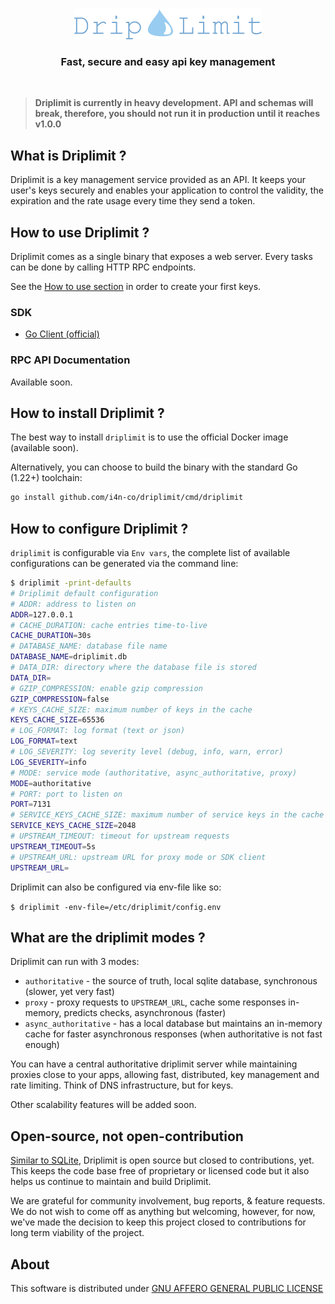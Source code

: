 <br>
<p align="center">
    <img src="./docs/medias/logo.png" alt="Driplimit Icon">
    <h3 align="center">Fast, secure and easy api key management</h3>
</p>

<br>

> **Driplimit is currently in heavy development. API and schemas will break, therefore, you should not run it in production until it reaches v1.0.0**

## What is Driplimit ?

Driplimit is a key management service provided as an API. It keeps your user's keys securely and enables your application to control the validity, the expiration and the rate usage every time they send a token. 

## How to use Driplimit ?

Driplimit comes as a single binary that exposes a web server. Every tasks can be done by calling HTTP RPC endpoints.

See the [How to use section](./docs/how-to-use.md) in order to create your first keys.

### SDK

* [Go Client (official)](https://github.com/i4n-co/driplimit/tree/main/pkg/client)

### RPC API Documentation

Available soon.

## How to install Driplimit ?

The best way to install `driplimit` is to use the official Docker image (available soon).

Alternatively, you can choose to build the binary with the standard Go (1.22+) toolchain:

```bash
go install github.com/i4n-co/driplimit/cmd/driplimit
```

## How to configure Driplimit ?

`driplimit` is configurable via `Env vars`, the complete list of available configurations can be generated via the command line:

```bash
$ driplimit -print-defaults
# Driplimit default configuration
# ADDR: address to listen on
ADDR=127.0.0.1
# CACHE_DURATION: cache entries time-to-live
CACHE_DURATION=30s
# DATABASE_NAME: database file name
DATABASE_NAME=driplimit.db
# DATA_DIR: directory where the database file is stored
DATA_DIR=
# GZIP_COMPRESSION: enable gzip compression
GZIP_COMPRESSION=false
# KEYS_CACHE_SIZE: maximum number of keys in the cache
KEYS_CACHE_SIZE=65536
# LOG_FORMAT: log format (text or json)
LOG_FORMAT=text
# LOG_SEVERITY: log severity level (debug, info, warn, error)
LOG_SEVERITY=info
# MODE: service mode (authoritative, async_authoritative, proxy)
MODE=authoritative
# PORT: port to listen on
PORT=7131
# SERVICE_KEYS_CACHE_SIZE: maximum number of service keys in the cache
SERVICE_KEYS_CACHE_SIZE=2048
# UPSTREAM_TIMEOUT: timeout for upstream requests
UPSTREAM_TIMEOUT=5s
# UPSTREAM_URL: upstream URL for proxy mode or SDK client
UPSTREAM_URL=
```

Driplimit can also be configured via env-file like so:

`$ driplimit -env-file=/etc/driplimit/config.env`

## What are the driplimit modes ?

Driplimit can run with 3 modes:

* `authoritative` - the source of truth, local sqlite database, synchronous (slower, yet very fast)
* `proxy` - proxy requests to `UPSTREAM_URL`, cache some responses in-memory, predicts checks, asynchronous (faster)
* `async_authoritative` - has a local database but maintains an in-memory cache for faster asynchronous responses (when authoritative is not fast enough)

You can have a central authoritative driplimit server while maintaining proxies close to your apps, allowing fast, distributed, key management and rate limiting. Think of DNS infrastructure, but for keys.

Other scalability features will be added soon.


## Open-source, not open-contribution

[Similar to SQLite](https://www.sqlite.org/copyright.html), Driplimit is open
source but closed to contributions, yet. This keeps the code base free of proprietary
or licensed code but it also helps us continue to maintain and build Driplimit.

We are grateful for community involvement, bug reports, & feature requests. We do
not wish to come off as anything but welcoming, however, for now, we've
made the decision to keep this project closed to contributions for long term viability of the project.

## About

This software is distributed under [GNU AFFERO GENERAL PUBLIC LICENSE](./LICENCE.md)
